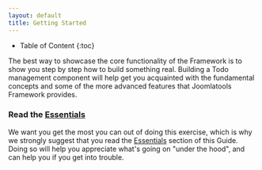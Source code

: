 ```yaml
---
layout: default
title: Getting Started
---
```


* Table of Content
{:toc}

The best way to showcase the core functionality of the Framework is to show you step by step how to build something real.
Building a Todo management component will help get you acquainted with the fundamental concepts and some of the more advanced features
that Joomlatools Framework provides.

### Read the [Essentials](essentials.html)

We want you get the most you can out of doing this exercise, which is why we strongly suggest that you read the [Essentials](essentials.html)
section of this Guide. Doing so will help you appreciate what's going on "under the hood", and can help you if you get into
trouble.